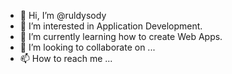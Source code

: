 - 👋 Hi, I’m @ruldysody
- 👀 I’m interested in Application Development.
- 🌱 I’m currently learning how to create Web Apps.
- 💞️ I’m looking to collaborate on ...
- 📫 How to reach me ...

<!---
ruldysody/ruldysody is a ✨ special ✨ repository because its `README.md` (this file) appears on your GitHub profile.
You can click the Preview link to take a look at your changes.
--->

